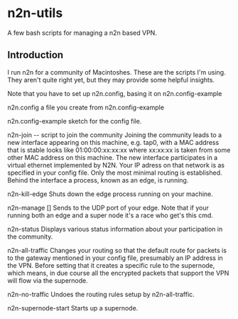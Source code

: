 # n2n-utils

A few bash scripts for managing a n2n based VPN.

## Introduction

I run n2n for a community of Macintoshes.  These are the scripts I'm using.  They aren't quite right yet, but they may provide some helpful insights.

Note that you have to set up n2n.config, basing it on n2n.config-example

n2n.config
  a file you create from n2n.config-example

n2n.config-example
  sketch for the config file.

n2n-join -- script to join the community
  Joining the community leads to a new interface appearing on this machine, e.g. tap0,
  with a MAC address that is stable looks like 01:00:00:xx:xx:xx where xx:xx:xx is taken
  from some other MAC address on this machine.  The new interface participates in a
  virtual ethernet implemented by N2N.  Your IP adress on that network is as specified
  in your config file.  Only the most minimal routing is established.  Behind the interface
  a process, known as an edge, is running.

n2n-kill-edge
  Shuts down the edge process running on your machine.

n2n-manage [<cmd>]
  Sends <cmd> to the UDP port of your edge.  Note that if your running both an
  edge and a super node it's a race who get's this cmd.

n2n-status
  Displays various status information about your participation in the community.

n2n-all-traffic
  Changes your routing so that the default route for packets is to the gateway
  mentioned in your config file, presumably an IP address in the VPN.  Before
  setting that it creates a specific rule to the supernode, which means, in due
  course all the encrypted packets that support the VPN will flow via the supernode.

n2n-no-traffic
  Undoes the routing rules setup by n2n-all-traffic.

n2n-supernode-start
  Starts up a supernode.